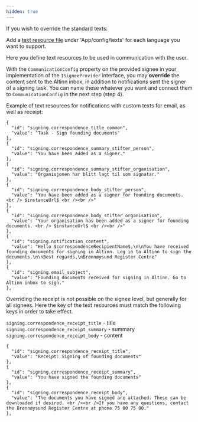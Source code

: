 ```yaml
---
hidden: true
---
```


If you wish to override the standard texts:

Add a [text resource file](/altinn-studio/reference/ux/texts/) under 'App/config/texts' for each language you want to support.

Here you define text resources to be used in communication with the user.

With the `CommunicationConfig` property on the provided signee in your implementation of the `ISigneeProvider` interface, 
you may **override** the content sent to the Altinn inbox, in addition to notifications sent the signer of a signing task.
You can name these whatever you want and connect them to `CommunicationConfig` in the next step (step 4).

Example of text resources for notifications with custom texts for email, as well as receipt:

```
{
  "id": "signing.correspondence_title_common",
  "value": "Task - Sign founding documents"
},
{
  "id": "signing.correspondence_summary_stifter_person",
  "value": "You have been added as a signer."
},
{
  "id": "signing.correspondence_summary_stifter_organisation",
  "value": "Organisjonen har blitt lagt til som signatar."
},
{
  "id": "signing.correspondence_body_stifter_person",
  "value": "You have been added as a signer for founding documents. <br /> $instanceUrl$ <br /><br />"
},
{
  "id": "signing.correspondence_body_stifter_organisation",
  "value": "Your organisation has been added as a signer for founding documents. <br /> $instanceUrl$ <br /><br />"
},
{
  "id": "signing.notification_content",
  "value": "Hello $correspondenceRecipientName$,\n\nYou have received founding documents for signing in Altinn. Log in to Altinn to sign the documents.\n\nBest regards,\nBrønnøysund Register Centre"
},
{
  "id": "signing.email_subject",
  "value": "Founding documents received for signing in Altinn. Go to Altinn inbox to sign."
},
```

Overriding the receipt is not possible on the signee level, but generally for all signees. Here the key of the text 
resources must match the following keys in order to take effect.

`signing.correspondence_receipt_title` - title
`signing.correspondence_receipt_summary` - summary
`signing.correspondence_receipt_body` - content

```
{
  "id": "signing.correspondence_receipt_title",
  "value": "Receipt: Signing of founding documents"
},
{
  "id": "signing.correspondence_receipt_summary",
  "value": "You have signed the founding documents"
},
{
  "id": "signing.correspondence_receipt_body",
  "value": "The documents you have signed are attached. These can be downloaded if desired. <br /><br />If you have any questions, contact the Brønnøysund Register Centre at phone 75 00 75 00."
},
```